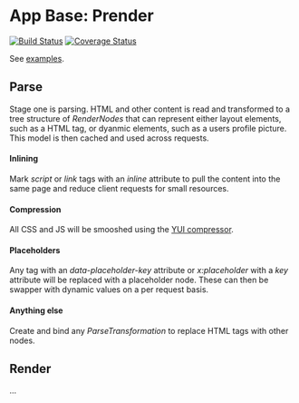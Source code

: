 # App Base: Prender
[![Build Status](https://travis-ci.org/JFL110/app-base-prender.svg?branch=master)](https://travis-ci.org/JFL110/app-base-prender)
[![Coverage Status](https://coveralls.io/repos/github/JFL110/app-base-prender/badge.svg?branch=master)](https://coveralls.io/github/JFL110/app-base-prender?branch=master)

See [examples](https://github.com/JFL110/app-base-examples).

## Parse
Stage one is parsing. HTML and other content is read and transformed to a tree structure of _RenderNodes_ that can represent either layout elements, such as a HTML tag, or dyanmic elements, such as a users profile picture. This model is then cached and used across requests.

#### Inlining
Mark _script_ or _link_ tags with an _inline_ attribute to pull the content into the same page and reduce client requests for small resources. 

#### Compression
All CSS and JS will be smooshed using the [YUI compressor](http://yui.github.io/yuicompressor/).

#### Placeholders
Any tag with an _data-placeholder-key_ attribute or _x:placeholder_ with a _key_ attribute will be replaced with a placeholder node. These can then be swapper with dynamic values on a per request basis.

#### Anything else
Create and bind any _ParseTransformation_ to replace HTML tags with other nodes.

## Render
...
